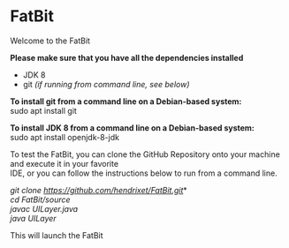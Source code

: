 # FatBit

Welcome to the FatBit

__Please make sure that you have all the dependencies installed__  
* JDK 8
* git *(if running from command line, see below)*  

__To install git from a command line on a Debian-based system:__  
sudo apt install git  

__To install JDK 8 from a command line on a Debian-based system:__  
sudo apt install openjdk-8-jdk

To test the FatBit, you can clone the GitHub Repository onto your machine and execute it in your favorite  
IDE, or you can follow the instructions below to run from a command line.  

*git clone https://github.com/hendrixet/FatBit.git**  
*cd FatBit/source*  
*javac UILayer.java*    
*java UILayer*  

This will launch the FatBit
